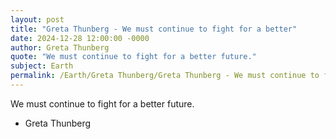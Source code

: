 ```yaml
---
layout: post
title: "Greta Thunberg - We must continue to fight for a better"
date: 2024-12-28 12:00:00 -0000
author: Greta Thunberg
quote: "We must continue to fight for a better future."
subject: Earth
permalink: /Earth/Greta Thunberg/Greta Thunberg - We must continue to fight for a better
---
```


We must continue to fight for a better future.

- Greta Thunberg
